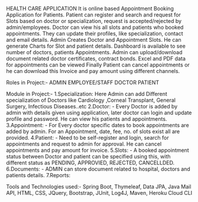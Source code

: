 HEALTH CARE APPLICATION
It is online based Appointment Booking Application for Patients. Patient can register and search and request for Slots based on doctor or specialization, request is accepted/rejected by admin/employees.
Doctor can view his all slots and patients who booked appointments. They can update their profiles, like specialization, contact and email details.
Admin Creates Doctor and Appointment Slots. He can generate Charts for Slot and patient details. Dashboard is available to see number of doctors, patients Appointments. Admin can upload/download document related doctor certificates, contract bonds. Excel and PDF data for appointments can be viewed
Finally Patient can cancel appointments or he can download this Invoice and pay amount using different channels.

Roles in Project:-
ADMIN 
EMPLOYEE/STAFF
DOCTOR
PATIENT

Module in Project:-
1.Specialization: Here Admin can add Different specialization of Doctors like Cardiology ,Corneal Transplant, General Surgery, Infectious Diseases..etc
2.Doctor: - Every Doctor is added by admin with details given using application, later doctor can login and update profile and password. He can view his patients and appointments.
3.Appointment: - For Every doctor specific dates to book appointments are added by admin. For an Appointment, date, fee, no. of slots exist all are provided.
4.Patient: - Need to be self-register and login, search for appointments and request to admin for approval. He can cancel appointments and pay amount for invoice.
5.Slots: - A booked appointment status between Doctor and patient can be specified using this, with different status as PENDING, APPROVIED, REJECTED, CANCELLDED.
6.Documents: - ADMIN can store document related to hospital, doctors and patients details.
7.Reports:

Tools and Technologies used:- Spring Boot, Thymeleaf, Data JPA, Java Mail API, HTML, CSS, JQuery, Bootstrap, JUnit, Log4J, Maven, Heroku Cloud CLI
